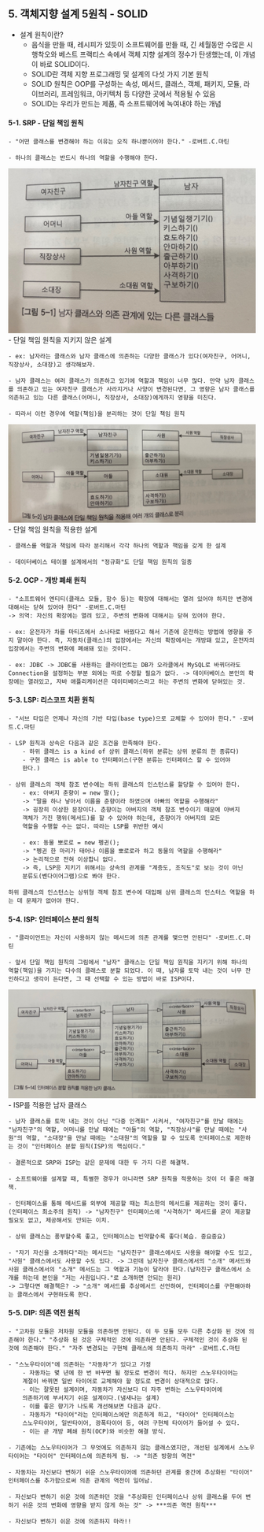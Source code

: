 ## 5. 객체지향 설계 5원칙 - SOLID

- 설계 원칙이란?
  - 음식을 만들 때, 레시피가 있듯이 소프트웨어를 만들 때, 긴 세월동안 수많은 시행착오와 베스트 프랙티스 속에서 객체 지향 설계의 정수가 탄생했는데, 이 개념이 바로 SOLID이다.
  - SOLID란 객체 지향 프로그래밍 및 설계의 다섯 가지 기본 원칙
  - SOLID 원칙은 OOP를 구성하는 속성, 메서드, 클래스, 객체, 패키지, 모듈, 라이브러리, 프레임워크, 아키텍처 등 다양한 곳에서 적용될 수 있음
  - SOLID는 우리가 만드는 제품, 즉 소프트웨어에 녹여내야 하는 개념

#### 5-1. SRP - 단일 책임 원칙

    - "어떤 클래스를 변경해야 하는 이유는 오직 하나뿐이어야 한다." -로버트.C.마틴

    - 하나의 클래스는 반드시 하나의 역할을 수행해야 한다.

![image](<../assets/SRP(1).jpeg>) - 단일 책임 원칙을 지키지 않은 설계

    - ex: 남자라는 클래스와 남자 클래스에 의존하는 다양한 클래스가 있다(여자친구, 어머니, 직장상사, 소대장)고 생각해보자.

    - 남자 클래스는 여러 클래스가 의존하고 있기에 역할과 책임이 너무 많다. 만약 남자 클래스를 의존하고 있는 여자친구 클래스가 사라지거나 사양이 변경된다면, 그 영향은 남자 클래스를 의존하고 있는 다른 클래스(어머니, 직장상사, 소대장)에게까지 영향을 미친다.

    - 따라서 이런 경우에 역할(책임)을 분리하는 것이 단일 책임 원칙

![image](<../assets/SRP(2).jpeg>) - 단일 책임 원칙을 적용한 설계

    - 클래스를 역할과 책임에 따라 분리해서 각각 하나의 역할과 책임을 갖게 한 설계

    - 데이터베이스 테이블 설계에서의 "정규화"도 단일 책임 원칙의 일종

#### 5-2. OCP - 개방 폐쇄 원칙

    - "소프트웨어 엔티티(클래스 모듈, 함수 등)는 확장에 대해서는 열려 있어야 하지만 변경에 대해서는 닫혀 있어야 한다" -로버트.C.마틴
    -> 의역: 자신의 확장에는 열려 있고, 주변의 변화에 대해서는 닫혀 있어야 한다.

    - ex: 운전자가 차를 마티즈에서 소나타로 바꿨다고 해서 기존에 운전하는 방법에 영향을 주지 말아야 한다. 즉, 자동차(클래스)의 입장에서는 자신의 확장에서는 개방돼 있고, 운전자의 입장에서는 주변의 변화에 폐쇄돼 있는 것이다.

    - ex: JDBC -> JDBC를 사용하는 클라이언트는 DB가 오라클에서 MySQL로 바뀌더라도 Connection을 설정하는 부분 외에는 따로 수정할 필요가 없다. -> 데이터베이스 본인의 확장에는 열려있고, 자바 애플리케이션은 데이터베이스라고 하는 주변의 변화에 닫혀있는 것.

#### 5-3. LSP: 리스코프 치환 원칙

    - "서브 타입은 언제나 자신의 기반 타입(base type)으로 교체할 수 있어야 한다." -로버트.C.마틴

    - LSP 원칙과 상속은 다음과 같은 조건을 만족해야 한다.
        - 하위 클래스 is a kind of 상위 클래스(하위 분류는 상위 분류의 한 종류다)
        - 구현 클래스 is able to 인터페이스(구현 분류는 인터페이스 할 수 있어야
        한다.)

    - 상위 클래스의 객체 참조 변수에는 하위 클래스의 인스턴스를 할당할 수 있어야 한다.
        - ex: 아버지 춘향이 = new 딸();
        -> "딸을 하나 낳아서 이름을 춘향이라 하였으며 아빠의 역할을 수행해라"
        -> 굉장히 이상한 문장이다. 춘향이는 아버지의 객체 참조 변수이기 때문에 아버지
        객체가 가진 행위(메서드)를 할 수 있어야 하는데, 춘향이가 아버지의 모든
        역할을 수행할 수는 없다. 따라는 LSP를 위반한 예시

        - ex: 동물 뽀로로 = new 펭귄();
        -> "펭귄 한 마리가 태어나 이름을 뽀로로라 하고 동물의 역할을 수행해라"
        -> 논리적으로 전혀 이상합니 없다.
        -> 즉, LSP응 지키기 위해서는 상속의 관계를 "계층도, 조직도"로 보는 것이 아닌
        분류도(벤다이어그램)으로 봐야 한다.

    하위 클래스의 인스턴스는 상위형 객체 참조 변수에 대입해 상위 클래스의 인스터스 역할을 하는 데 문제가 없어야 한다.

#### 5-4. ISP: 인터페이스 분리 원칙

    - "클라이언트는 자신이 사용하지 않는 메서드에 의존 관계를 맺으면 안된다" -로버트.C.마틴

    - 앞서 단일 책임 원칙의 그림에서 "남자" 클래스는 단일 책임 원칙을 지키기 위해 하나의 역할(책임)을 가지는 다수의 클래스로 분할 되었다. 이 때, 남자를 토막 내는 것이 너무 잔인하다고 생각이 든다면, 그 때 선택할 수 있는 방법이 바로 ISP이다.

![image](<../assets/ISP(1).jpeg>) - ISP를 적용한 남자 클래스

    - 남자 클래스를 토막 내는 것이 아닌 "다중 인격화" 시켜서, "여자친구"를 만날 때에는 "남자친구"의 역할, 어머니를 만날 때에는 "아들"의 역할, "직장상사"를 만날 때에는 "사원"의 역할, "소대장"을 만날 때에는 "소대원"의 역할을 할 수 있도록 인터페이스로 제한하는 것이 "인터페이스 분할 원칙(ISP)의 핵심이다."

    - 결론적으로 SRP와 ISP는 같은 문제에 대한 두 가지 다른 해결책.

    - 소프트웨어를 설계할 때, 특별한 경우가 아니라면 SRP 원칙을 적용하는 것이 더 좋은 해결책.

    - 인터페이스를 통해 메서드를 외부에 제공할 때는 최소한의 메서드를 제공하는 것이 좋다.(인터페이스 최소주의 원칙) -> "남자친구" 인터페이스에 "사격하기" 메서드를 굳이 제공할 필요도 없고, 제공해서도 안되는 이치.

    - 상위 클래스는 풍부할수록 좋고, 인터페이스는 빈약할수록 좋다(복습. 중요중요)

    - "자기 자신을 소개하다"라는 메서드는 "남자친구" 클래스에서도 사용을 해야할 수도 있고, "사원" 클래스에서도 사용할 수도 있다. -> 그런데 남자친구 클래스에서의 "소개" 메서드와 사원 클래스에서의 "소개" 메서드는 그 역할과 기능이 달라야 한다.(남자친구 클래스에서 소개를 하는데 본인을 "저는 사원입니다."로 소개하면 안되는 원리)
    -> 그렇다면 해결책은? -> "소개" 메서드를 추상메서드 선언하여, 인터페이스를 구현해야하는 클래스에서 구현하도록 한다.

#### 5-5. DIP: 의존 역전 원칙

    - "고차원 모듈은 저차원 모듈을 의존하면 안된다. 이 두 모듈 모두 다른 추상화 된 것에 의존해야 한다." "추상화 된 것은 구체적인 것에 의존하면 안된다. 구체적인 것이 추상화 된 것에 의존해야 한다." "자주 변경되는 구현체 클래스에 의존하지 마라" -로버트.C.마틴

    - "스노우타이어"에 의존하는 "자동차"가 있다고 가정
        - 자동차는 몇 년에 한 번 바꾸면 될 정도로 변경이 적다. 하지만 스노우타이어는
        계절이 바뀌면 일반 타이어로 교체해야 할 정도로 변경이 상대적으로 많다.
        - 이는 잘못된 설계이며, 자동차가 자신보다 더 자주 변하는 스노우타이어에
        의존하기에 부서지기 쉬운 설계이다.(냄새나는 설계)
        - 이를 좋은 향기가 나도록 개선해보면 다음과 같다.
        - 자동차가 "타이어"라는 인터페이스에만 의존하게 하고, "타이어" 인터페이스는
        스노우타이어, 일반타이어, 광폭타이어 등, 여려 구현체 타이어가 들어설 수 있다.
        - 이는 곧 개방 폐쇄 원칙(OCP)와 비슷한 해결 방식.

    - 기존에는 스노우타이어가 그 무엇에도 의존하지 않는 클래스였지만, 개선된 설계에서 스노우타이어는 "타이어" 인터페이스에 의존하게 됨. -> "의존 방향의 역전"

    - 자동차는 자신보다 변하기 쉬운 스노우타이어에 의존하던 관계를 중간에 추상화된 "타이어" 인터페이스를 추가함으로써 의존 관계의 역전이 일어남.

    - 자신보다 변하기 쉬운 것에 의존하던 것을 "추상화된 인터페이스나 상위 클래스를 두어 변하기 쉬운 것의 변화에 영향을 받지 않게 하는 것" -> ***의존 역전 원칙***

    - 자신보다 변하기 쉬운 것에 의존하지 마라!!
